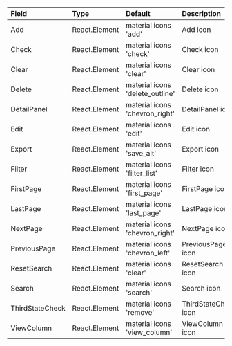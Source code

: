 | Field           | Type          | Default                         | Description           |
|:----------------|:--------------|:--------------------------------|:----------------------|
| Add             | React.Element | material icons 'add'            | Add icon              |
| Check           | React.Element | material icons 'check'          | Check icon            |
| Clear           | React.Element | material icons 'clear'          | Clear icon            |
| Delete          | React.Element | material icons 'delete_outline' | Delete icon           |
| DetailPanel     | React.Element | material icons 'chevron_right'  | DetailPanel icon      |
| Edit            | React.Element | material icons 'edit'           | Edit icon             |
| Export          | React.Element | material icons 'save_alt'       | Export icon           |
| Filter          | React.Element | material icons 'filter_list'    | Filter icon           |
| FirstPage       | React.Element | material icons 'first_page'     | FirstPage icon        |
| LastPage        | React.Element | material icons 'last_page'      | LastPage icon         |
| NextPage        | React.Element | material icons 'chevron_right'  | NextPage icon         |
| PreviousPage    | React.Element | material icons 'chevron_left'   | PreviousPage icon     |
| ResetSearch     | React.Element | material icons 'clear'          | ResetSearch icon      |
| Search          | React.Element | material icons 'search'         | Search icon           |
| ThirdStateCheck | React.Element | material icons 'remove'         | ThirdStateCheck icon  |
| ViewColumn      | React.Element | material icons 'view_column'    | ViewColumn icon       |